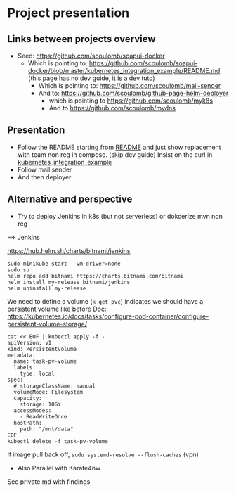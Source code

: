 # Project presentation

## Links between projects overview
 
- Seed: https://github.com/scoulomb/soapui-docker
    - Which is pointing to: https://github.com/scoulomb/soapui-docker/blob/master/kubernetes_integration_example/README.md (this page has no dev guide, it is a dev tuto)
        - Which is pointing to: https://github.com/scoulomb/mail-sender
        - And to: https://github.com/scoulomb/github-page-helm-deployer
          - which is pointing to  https://github.com/scoulomb/myk8s  
          - And to https://github.com/scoulomb/mydns 

<!--
- private repo contains what is private in this repo (private)
--> 

## Presentation 

- Follow the README starting from [README](./README.md) and just show replacement with team non reg in compose. (skip dev guide)
Insist on the curl in [kubernetes_integration_example](./kubernetes_integration_example/Dockerfile)
- Follow mail sender
- And then deployer

## Alternative and perspective

<!--
adaptation link [private.md](./private.md)
-->

- Try to deploy Jenkins in k8s (but not serverless) or dokcerize mvn non reg

==> Jenkins

https://hub.helm.sh/charts/bitnami/jenkins

````
sudo minikube start --vm-driver=none
sudo su 
helm repo add bitnami https://charts.bitnami.com/bitnami
helm install my-release bitnami/jenkins
helm uninstall my-release
````

We need to define a volume (`k get pvc`) indicates we should have a persistent volume like before
Doc: https://kubernetes.io/docs/tasks/configure-pod-container/configure-persistent-volume-storage/

````shell script
cat << EOF | kubectl apply -f -
apiVersion: v1
kind: PersistentVolume
metadata:
  name: task-pv-volume
  labels:
    type: local
spec:
  # storageClassName: manual
  volumeMode: Filesystem
  capacity:
    storage: 10Gi
  accessModes:
    - ReadWriteOnce
  hostPath:
    path: "/mnt/data"
EOF
kubectl delete -f task-pv-volume
````

If image pull back off, `sudo systemd-resolve --flush-caches` (vpn)

<!--
I can not deploy because of space issue.
-->

- Also Parallel with Karate4nw


<!--
image pull at every job  + what about backoff
SO question

JM stops: https://github.com/scoulomb/soapui-docker/blob/master/kubernetes_integration_example/README.md#using-a-cronjob-and-send-report-by-email

-->

See private.md with findings